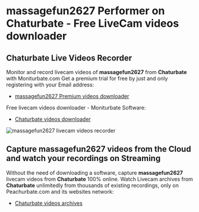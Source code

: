 # massagefun2627 Performer on Chaturbate - Free LiveCam videos downloader

## Chaturbate Live Videos Recorder

Monitor and record livecam videos of **massagefun2627** from **Chaturbate** with Moniturbate.com
Get a premium trial for free by just and only registering with your Email address:
* [massagefun2627 Premium videos downloader](https://moniturbate.com/request-demo-licence-key.html)

Free livecam videos downloader - Moniturbate Software:
* [Chaturbate videos downloader](https://moniturbate.com/moniturbate-download-software.html)

![massagefun2627 livecam videos recorder](https://peachurnet.com/templates/moniturbate-software.png)


## Capture massagefun2627 videos from the Cloud and watch your recordings on Streaming

Without the need of downloading a software, capture **massagefun2627** livecam videos from **Chaturbate** 100% online.
Watch Livecam archives from **Chaturbate** unlimitedly from thousands of existing recordings, only on Peachurbate.com and its websites network:
* [Chaturbate videos archives](https://peachurnet.com/)